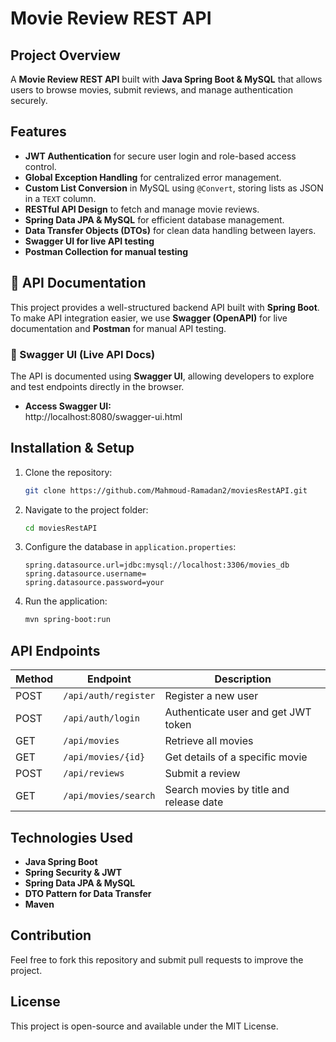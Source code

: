 # Movie Review REST API

## Project Overview
A **Movie Review REST API** built with **Java Spring Boot & MySQL** that allows users to browse movies, submit reviews, and manage authentication securely.

## Features
- **JWT Authentication** for secure user login and role-based access control.
- **Global Exception Handling** for centralized error management.
- **Custom List Conversion** in MySQL using `@Convert`, storing lists as JSON in a `TEXT` column.
- **RESTful API Design** to fetch and manage movie reviews.
- **Spring Data JPA & MySQL** for efficient database management.
- **Data Transfer Objects (DTOs)** for clean data handling between layers.
- **Swagger UI for live API testing**
- **Postman Collection for manual testing**

  
## 📖 API Documentation

This project provides a well-structured backend API built with **Spring Boot**.  
To make API integration easier, we use **Swagger (OpenAPI)** for live documentation and **Postman** for manual API testing.

### 🔹 Swagger UI (Live API Docs)
The API is documented using **Swagger UI**, allowing developers to explore and test endpoints directly in the browser.
- **Access Swagger UI:**  
http://localhost:8080/swagger-ui.html

## Installation & Setup
1. Clone the repository:
   ```sh
   git clone https://github.com/Mahmoud-Ramadan2/moviesRestAPI.git
   ```
2. Navigate to the project folder:
   ```sh
   cd moviesRestAPI
   ```
3. Configure the database in `application.properties`:
   ```properties
   spring.datasource.url=jdbc:mysql://localhost:3306/movies_db
   spring.datasource.username=
   spring.datasource.password=your
   ```
4. Run the application:
   ```sh
   mvn spring-boot:run
   ```

## API Endpoints
| Method | Endpoint                 | Description |
|--------|--------------------------|-------------|
| POST   | `/api/auth/register`     | Register a new user |
| POST   | `/api/auth/login`        | Authenticate user and get JWT token |
| GET    | `/api/movies`            | Retrieve all movies |
| GET    | `/api/movies/{id}`       | Get details of a specific movie |
| POST   | `/api/reviews`           | Submit a review |
| GET    | `/api/movies/search`     | Search movies by title and release date |

## Technologies Used
- **Java Spring Boot**
- **Spring Security & JWT**
- **Spring Data JPA & MySQL**
- **DTO Pattern for Data Transfer**
- **Maven**

## Contribution
Feel free to fork this repository and submit pull requests to improve the project.

## License
This project is open-source and available under the MIT License.
